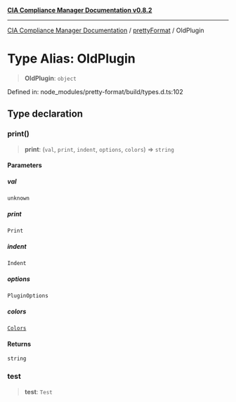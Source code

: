 [**CIA Compliance Manager Documentation v0.8.2**](../../../README.md)

***

[CIA Compliance Manager Documentation](../../../globals.md) / [prettyFormat](../README.md) / OldPlugin

# Type Alias: OldPlugin

> **OldPlugin**: `object`

Defined in: node\_modules/pretty-format/build/types.d.ts:102

## Type declaration

### print()

> **print**: (`val`, `print`, `indent`, `options`, `colors`) => `string`

#### Parameters

##### val

`unknown`

##### print

`Print`

##### indent

`Indent`

##### options

`PluginOptions`

##### colors

[`Colors`](Colors.md)

#### Returns

`string`

### test

> **test**: `Test`

